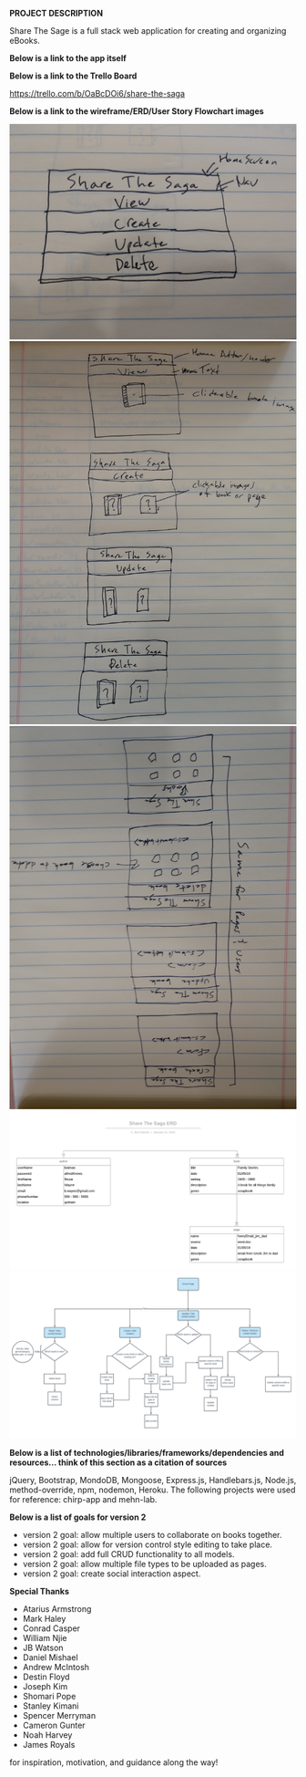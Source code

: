 **PROJECT DESCRIPTION**

Share The Sage is a full stack web application for creating and organizing eBooks.

**Below is a link to the app itself**



**Below is a link to the Trello Board**

https://trello.com/b/OaBcDOi6/share-the-saga

**Below is a link to the wireframe/ERD/User Story Flowchart images**

![wire frame 1](wireframes/p2_wireframe1.jpg)
![wire frame 2](wireframes/p2_wireframe2.jpg)
![wire frame 3](wireframes/p2_wireframe3.jpg)
![erd](erd_flowchart/ERD.png)
![user stories flowchart](erd_flowchart/user_stories_flowchart.png)

**Below is a list of technologies/libraries/frameworks/dependencies and resources... think of this section as a citation of sources**

jQuery, Bootstrap, MondoDB, Mongoose, Express.js, Handlebars.js, Node.js, method-override, npm, nodemon, Heroku. The following projects were used for reference: chirp-app and mehn-lab.

**Below is a list of goals for version 2**

- version 2 goal: allow multiple users to collaborate on books together.
- version 2 goal: allow for version control style editing to take place.
- version 2 goal: add full CRUD functionality to all models.
- version 2 goal: allow multiple file types to be uploaded as pages.
- version 2 goal: create social interaction aspect.

**Special Thanks**

- Atarius Armstrong
- Mark Haley
- Conrad Casper
- William Njie
- JB Watson
- Daniel Mishael
- Andrew McIntosh
- Destin Floyd
- Joseph Kim
- Shomari Pope
- Stanley Kimani
- Spencer Merryman
- Cameron Gunter
- Noah Harvey
- James Royals

for inspiration, motivation, and guidance along the way!